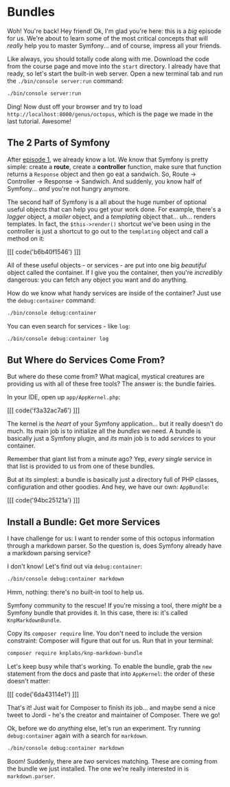 # Bundles

Woh! You're back! Hey friend! Ok, I'm glad you're here: this is a *big*
episode for us. We're about to learn some of the most critical concepts that will
*really* help you to master Symfony... and of course, impress all your friends.

Like always, you should totally code along with me. Download the code from the course
page and move into the `start` directory. I already have that ready, so let's start
the built-in web server. Open a new terminal tab and run the
`./bin/console server:run` command:

```bash
./bin/console server:run
```

Ding! Now dust off your browser and try to load `http://localhost:8000/genus/octopus`,
which is the page we made in the last tutorial. Awesome!

## The 2 Parts of Symfony

After [episode 1][1], we already know a lot. We know that Symfony is pretty simple: create
a **route**, create a **controller** function, make sure that function returns a `Response`
object and then go eat a sandwich. So, Route -> Controller -> Response -> Sandwich.
And suddenly, you know half of Symfony... *and*  you're not hungry anymore.

The second half of Symfony is a all about the huge number of optional useful objects
that can help you get your work done. For example, there's a *logger* object, a *mailer*
object, and a *templating* object that... uh... renders templates. In fact, the
`$this->render()` shortcut we've been using in the controller is just a shortcut
to go out to the `templating` object and call a method on it:

[[[ code('b6b40f1546') ]]]

All of these useful objects - or services - are put into one big *beautiful* object
called the container. If I give you the container, then you're *incredibly* dangerous:
you can fetch any object you want and do anything.

How do we know what handy services are inside of the container? Just use the `debug:container`
command:

```bash
./bin/console debug:container
```

You can even search for services - like `log`:

```bash
./bin/console debug:container log
```

## But Where do Services Come From?

But where do these come from? What magical, mystical creatures are providing us with
all of these free tools? The answer is: the bundle fairies.

In your IDE, open up `app/AppKernel.php`:

[[[ code('f3a32ac7a6') ]]]

The kernel is the *heart* of your Symfony application... but it really doesn't do much.
Its main job is to initialize all the *bundles* we need. A bundle is basically just
a Symfony plugin, and *its* main job is to add *services* to your container.

Remember that giant list from a minute ago? Yep, *every single* service in that list
is provided to us from one of these bundles.

But at its simplest: a bundle is basically just a directory full of PHP classes,
configuration and other goodies. And hey, we have our own: `AppBundle`:

[[[ code('94bc25121a') ]]]

## Install a Bundle: Get more Services

I have challenge for us: I want to render some of this octopus information through
a markdown parser. So the question is, does Symfony already have a markdown parsing
service?

I don't know! Let's find out via `debug:container`:

```bash
./bin/console debug:container markdown
```

Hmm, nothing: there's no built-in tool to help us.

Symfony community to the rescue! If you're missing a tool, there *might* be a Symfony
bundle that provides it. In this case, there is: it's called `KnpMarkdownBundle`.

Copy its `composer require` line. You don't need to include the version constraint:
Composer will figure that out for us. Run that in your terminal:

```bash
composer require knplabs/knp-markdown-bundle
```

Let's keep busy while that's working. To enable the bundle, grab the `new` statement
from the docs and paste that into `AppKernel`: the order of these doesn't matter:

[[[ code('6da43114e1') ]]]

That's it! Just wait for Composer to finish its job... and maybe send a nice
tweet to Jordi - he's the creator and maintainer of Composer. There we go!

Ok, before we do *anything* else, let's run an experiment. Try running
`debug:container` again with a search for `markdown`.

```bash
./bin/console debug:container markdown
```

Boom! Suddenly, there are *two* services matching. These are coming from the bundle
we just installed. The one we're really interested in is `markdown.parser`.


[1]: http://knpuniversity.com/screencast/symfony
